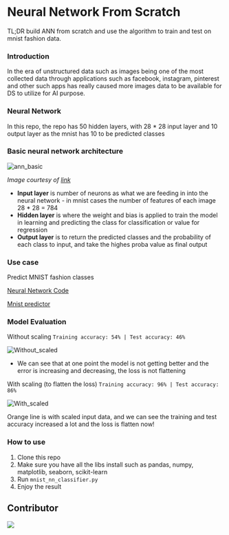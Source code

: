 # Neural Network From Scratch

TL;DR build ANN from scratch and use the algorithm to train and test on mnist fashion data.

### Introduction
In the era of unstructured data such as images being one of the most collected data through applications such as facebook, instagram, pinterest and other such apps has really caused more images data to be available for DS to utilize for AI purpose.

### Neural Network
In this repo, the repo has 50 hidden layers, with 28 * 28 input layer and 10 output layer as the mnist has 10 to be predicted classes

### Basic neural network architecture
![ann_basic](https://miro.medium.com/max/1000/1*ub-ifcgdi9xgryqvo0_GRA.png)

*Image courtesy of [link](https://mc.ai/my-notes-on-neural-networks-2/)*

* __Input layer__ is number of neurons as what we are feeding in into the neural network - in mnist cases the number of features of each image 28 * 28 = 784
* __Hidden layer__ is where the weight and bias is applied to train the model in learning and predicting the class for classification or value for regression
* __Output layer__ is to return the predicted classes and the probability of each class to input, and take the highes proba value as final output

### Use case
Predict MNIST fashion classes

[Neural Network Code](https://github.com/fadilparves/neural_net_scratch_mnist/blob/master/nueral_net.py)

[Mnist predictor](https://github.com/fadilparves/neural_net_scratch_mnist/blob/master/mnist_nn_classifier.py)

### Model Evaluation
Without scaling
``` Training accuracy: 54% | Test accuracy: 46% ```

![Without_scaled](https://github.com/fadilparves/neural_net_scratch_mnist/blob/master/output/without_scaled.png)

- We can see that at one point the model is not getting better and the error is increasing and decreasing, the loss is not flattening

With scaling (to flatten the loss)
``` Training accuracy: 96% | Test accuracy: 86% ```

![With_scaled](https://github.com/fadilparves/neural_net_scratch_mnist/blob/master/output/with_scaled.png)

Orange line is with scaled input data, and we can see the training and test accuracy increased a lot and the loss is flatten now!

### How to use
1. Clone this repo
2. Make sure you have all the libs install such as pandas, numpy, matplotlib, seaborn, scikit-learn
3. Run `mnist_nn_classifier.py`
4. Enjoy the result

## Contributor
<a href="https://github.com/fadilparves/neural_net_scratch_mnist/graphs/contributors">
  <img src="https://contributors-img.web.app/image?repo=fadilparves/neural_net_scratch_mnist" />
</a>

